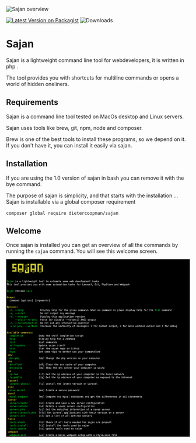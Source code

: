 ![Sajan overview](https://banners.beyondco.de/sajan.png?theme=light&packageManager=&packageName=composer+global+require+dietercoopman%2Fsajan&pattern=morphingDiamonds&style=style_1&description=Sajan+is+a+lightweight+command+line+tool+for+webdevelopers&md=0&showWatermark=1&fontSize=150px&images=chip)

[![Latest Version on Packagist](https://img.shields.io/packagist/v/dietercoopman/sajan.svg?style=flat-square)](https://packagist.org/packages/dietercoopman/sajan)
![Downloads](https://img.shields.io/packagist/dt/dietercoopman/sajan.svg?style=flat-square)

# Sajan

Sajan is a lightweight command line tool for webdevelopers, it is written in php .

The tool provides you with shortcuts for multiline commands or opens a world of hidden oneliners.

## Requirements

Sajan is a command line tool tested on MacOs desktop and Linux servers.

Sajan uses tools like brew, git, npm, node and composer.

Brew is one of the best tools to install these programs, so we depend on it. If you don't have it, you can install it easily via sajan.

## Installation

If you are using the 1.0 version of sajan in bash you can remove it with the bye command.

The purpose of sajan is simplicity, and that starts with the installation ...  Sajan is installable via a global composer requirement

````shell
composer global require dietercoopman/sajan
````

## Welcome

Once sajan is installed you can get an overview of all the commands by running the `sajan` command.  You will see this
welcome screen.

![Sajan home screen](brand/welcome.png?raw=true "Sajan home screen")




